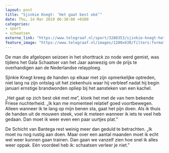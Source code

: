 ```yaml
---
layout: post
title: "Sjinkie Knegt: ’Het gaat best oké’"
date: Thu, 14 Mar 2019 06:30:00 +0100
categories: 
- sport 
- schaatsen 
externe_link: "https://www.telegraaf.nl/sport/3288353/sjinkie-knegt-het-gaat-best-oke"
feature_image: "https://www.telegraaf.nl/images/1200x630/filters:format(jpeg):quality(80)/cdn-kiosk-api.telegraaf.nl/33561c58-4626-11e9-ad88-0217670beecd.jpg"
---
```


<p class="intro">De man die afgelopen seizoen in het shorttrack zo node werd gemist, was tijdens het Gala Schaatser van het Jaar aanwezig om de prijs te overhandigen aan de Nederlandse relayploeg.</p> <p>Sjinkie Knegt kreeg de handen op elkaar met zijn opmerkelijke optreden, niet lang na zijn ontslag uit het ziekenhuis waar hij verbleef nadat hij begin januari ernstige brandwonden opliep bij het aansteken van een kachel.</p><p>„Het gaat op zich best oké met me”, klonk het met de van hem bekende Friese nuchterheid. „Ik kan me momenteel relatief goed voortbewegen. Alleen wanneer ik te lang op mijn benen sta, gaat het pijn doen. Als ik thuis de handen uit de mouwen steek, voel ik meteen wanneer ik iets te veel heb gedaan. Dan moet ik weer even een paar uurtjes plat.”</p><p>De Schicht van Bantega rest weinig meer dan geduld te betrachten. „Ik moet nu nog rustig aan doen. Maar over een aantal maanden moet ik echt wel weer kunnen gaan trainen. Dan gaan we vanzelf zien hoe snel ik alles weer oppak. Eén voordeel heb ik: schaatsen verleer je niet.”</p>
